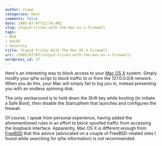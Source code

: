 ```yaml
---
author: slowe
categories: Rant
comments: false
date: 2005-07-07T22:54:40Z
slug: stupid-tricks-with-the-mac-os-x-firewall
tags:
- BSD
- macOS
- Security
title: Stupid Tricks With The Mac OS X Firewall
url: /2005/07/07/stupid-tricks-with-the-mac-os-x-firewall/
wordpress_id: 37
---
```


Here's an interesting way to block access to your [Mac OS X](http://www.apple.com/macosx/) system. Simply modify your ipfw script to block traffic to or from the 127.0.0.0/8 network. When you do this, your Mac will simply fail to log you in, instead presenting you with an endless spinning disk.

The only workaround is to hold down the Shift key while booting (to initiate a Safe Boot), then disable the StartupItem that launches and configures the firewall.

Of course, I speak from personal experience, having added the aforementioned rules in an effort to block spoofed traffic from accessing the loopback interface. Apparently, Mac OS X is different enough from [FreeBSD](http://www.freebsd.org/) that this advice (advocated on a couple of FreeBSD-related sites I found while searching for ipfw information) is _not_ recommended.
